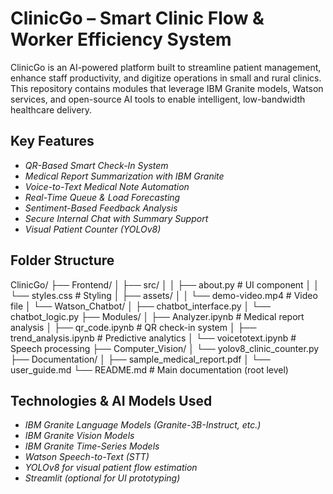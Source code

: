 # ClinicGo – Smart Clinic Flow & Worker Efficiency System

ClinicGo is an AI-powered platform built to streamline patient management, enhance staff productivity, and digitize operations in small and rural clinics. This repository contains modules that leverage IBM Granite models, Watson services, and open-source AI tools to enable intelligent, low-bandwidth healthcare delivery.

## Key Features

* *QR-Based Smart Check-In System*
* *Medical Report Summarization with IBM Granite*
* *Voice-to-Text Medical Note Automation*
* *Real-Time Queue & Load Forecasting*
* *Sentiment-Based Feedback Analysis*
* *Secure Internal Chat with Summary Support*
* *Visual Patient Counter (YOLOv8)*

## Folder Structure


ClinicGo/
├── Frontend/
│   ├── src/
│   │   ├── about.py          # UI component
│   │   └── styles.css        # Styling
│   ├── assets/
│   │   └── demo-video.mp4    # Video file
│   └── Watson_Chatbot/
│       ├── chatbot_interface.py
│       └── chatbot_logic.py
├── Modules/
│   ├── Analyzer.ipynb        # Medical report analysis
│   ├── qr_code.ipynb         # QR check-in system
│   ├── trend_analysis.ipynb  # Predictive analytics
│   └── voicetotext.ipynb     # Speech processing
├── Computer_Vision/
│   └── yolov8_clinic_counter.py
├── Documentation/
│   ├── sample_medical_report.pdf
│   └── user_guide.md
└── README.md                 # Main documentation (root level)


## Technologies & AI Models Used

* *IBM Granite Language Models (Granite-3B-Instruct, etc.)*
* *IBM Granite Vision Models*
* *IBM Granite Time-Series Models*
* *Watson Speech-to-Text (STT)*
* *YOLOv8 for visual patient flow estimation*
* *Streamlit (optional for UI prototyping)*
